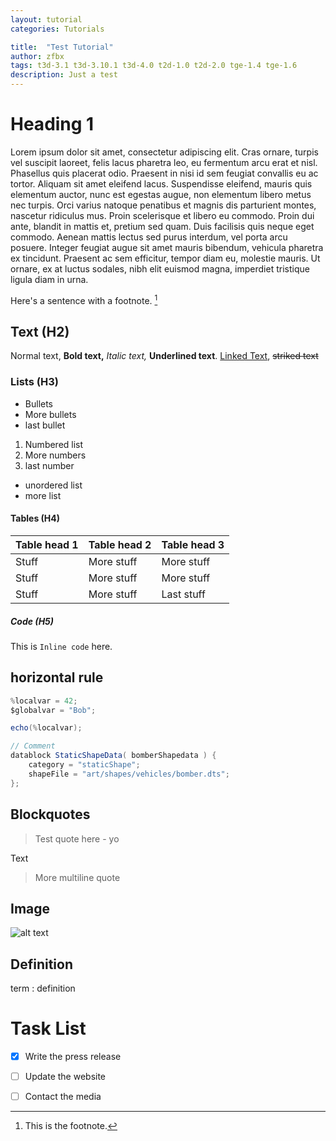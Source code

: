 ```yaml
---
layout: tutorial
categories: Tutorials

title:  "Test Tutorial"
author: zfbx
tags: t3d-3.1 t3d-3.10.1 t3d-4.0 t2d-1.0 t2d-2.0 tge-1.4 tge-1.6
description: Just a test
---
```


# Heading 1

Lorem ipsum dolor sit amet, consectetur adipiscing elit. Cras ornare, turpis vel suscipit laoreet, felis lacus pharetra leo, eu fermentum arcu erat et nisl. Phasellus quis placerat odio. Praesent in nisi id sem feugiat convallis eu ac tortor. Aliquam sit amet eleifend lacus. Suspendisse eleifend, mauris quis elementum auctor, nunc est egestas augue, non elementum libero metus nec turpis. Orci varius natoque penatibus et magnis dis parturient montes, nascetur ridiculus mus. Proin scelerisque et libero eu commodo. Proin dui ante, blandit in mattis et, pretium sed quam. Duis facilisis quis neque eget commodo. Aenean mattis lectus sed purus interdum, vel porta arcu posuere. Integer feugiat augue sit amet mauris bibendum, vehicula pharetra ex tincidunt. Praesent ac sem efficitur, tempor diam eu, molestie mauris. Ut ornare, ex at luctus sodales, nibh elit euismod magna, imperdiet tristique ligula diam in urna.

Here's a sentence with a footnote. [^1]

## Text (H2)

Normal text, **Bold text,** *Italic text,* __Underlined text__. [Linked Text](http://google.com), ~~striked text~~

### Lists (H3)

* Bullets
* More bullets
* last bullet

1. Numbered list
2. More numbers
3. last number

- unordered list
- more list

#### Tables (H4)

| Table head 1 | Table head 2 | Table head 3 |
| --- |  --- | --- |
| Stuff | More stuff | More stuff |
| Stuff | More stuff | More stuff |
| Stuff | More stuff | Last stuff |

##### Code (H5)

This is `Inline code` here.

horizontal rule
---

```cs
%localvar = 42;
$globalvar = "Bob";

echo(%localvar);

// Comment
datablock StaticShapeData( bomberShapedata ) {
    category = "staticShape";
    shapeFile = "art/shapes/vehicles/bomber.dts";
};
```

## Blockquotes

> Test quote here - yo

Text

> More
> multiline
> quote

## Image

![alt text](/img/torque.png)

## Definition

term
: definition

# Task List

- [x] Write the press release
- [ ] Update the website
- [ ] Contact the media



[^1]: This is the footnote.
